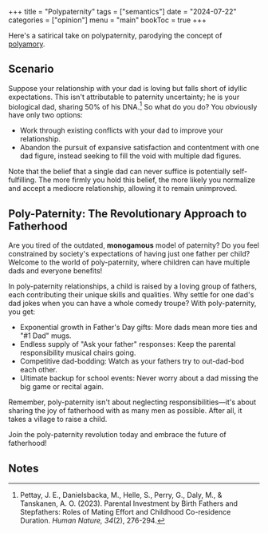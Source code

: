 +++
title = "Polypaternity"
tags = ["semantics"]
date = "2024-07-22"
categories = ["opinion"]
menu = "main"
bookToc = true
+++

Here's a satirical take on polypaternity, parodying the concept of [polyamory](https://en.wikipedia.org/wiki/Polyamory).

## Scenario

Suppose your relationship with your dad is loving but falls short of idyllic expectations.
This isn't attributable to paternity uncertainty; he is your biological dad, sharing 50% of his DNA.[^pettay2023]
So what do you do? You obviously have only two options:

- Work through existing conflicts with your dad to improve your relationship.
- Abandon the pursuit of expansive satisfaction and contentment with one dad figure, instead seeking to fill the void with multiple dad figures.

Note that the belief that a single dad can never suffice is potentially self-fulfilling. The more firmly you hold this belief, the more likely you normalize and accept a mediocre relationship, allowing it to remain unimproved.

## Poly-Paternity: The Revolutionary Approach to Fatherhood

Are you tired of the outdated, **monogamous** model of paternity? Do you feel constrained by society's expectations of having just one father per child? Welcome to the world of poly-paternity, where children can have multiple dads and everyone benefits!

In poly-paternity relationships, a child is raised by a loving group of fathers, each contributing their unique skills and qualities. Why settle for one dad's dad jokes when you can have a whole comedy troupe? With poly-paternity, you get:

- Exponential growth in Father's Day gifts: More dads mean more ties and "#1 Dad" mugs.
- Endless supply of "Ask your father" responses: Keep the parental responsibility musical chairs going.
- Competitive dad-bodding: Watch as your fathers try to out-dad-bod each other.
- Ultimate backup for school events: Never worry about a dad missing the big game or recital again.

Remember, poly-paternity isn't about neglecting responsibilities—it's about sharing the joy of fatherhood with as many men as possible. After all, it takes a village to raise a child.

Join the poly-paternity revolution today and embrace the future of fatherhood!

## Notes

[^pettay2023]: Pettay, J. E., Danielsbacka, M., Helle, S., Perry, G., Daly, M., & Tanskanen, A. O. (2023). Parental Investment by Birth Fathers and Stepfathers: Roles of Mating Effort and Childhood Co-residence Duration. *Human Nature, 34*(2), 276-294.
